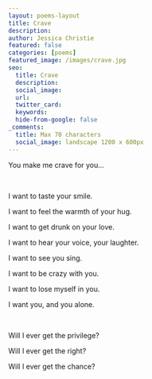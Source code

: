 ```yaml
---
layout: poems-layout
title: Crave
description: 
author: Jessica Christie
featured: false
categories: [poems]
featured_image: /images/crave.jpg
seo:
  title: Crave
  description: 
  social_image:
  url:
  twitter_card:
  keywords:
  hide-from-google: false
_comments:
  title: Max 70 characters
  social_image: landscape 1200 x 600px
---
```

You make me crave for you...

&nbsp;

I want to taste your smile.

I want to feel the warmth of your hug.

I want to get drunk on your love.

I want to hear your voice, your laughter.

I want to see you sing.

I want to be crazy with you.

I want to lose myself in you.

I want you, and you alone.

&nbsp;

Will I ever get the privilege?

Will I ever get the right?

Will I ever get the chance?

&nbsp;
